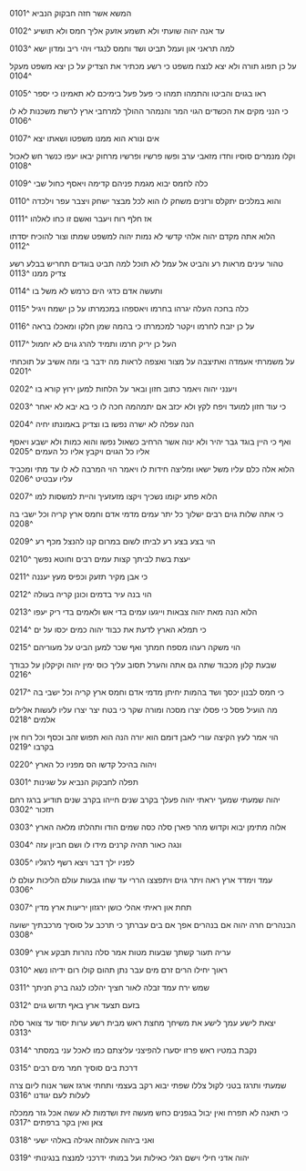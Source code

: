 המשא אשר חזה חבקוק הנביא ^0101

עד אנה יהוה שועתי ולא תשמע אזעק אליך חמס ולא תושיע ^0102

למה תראני און ועמל תביט ושד וחמס לנגדי ויהי ריב ומדון ישא ^0103

על כן תפוג תורה ולא יצא לנצח משפט כי רשע מכתיר את הצדיק על כן יצא משפט מעקל ^0104

ראו בגוים והביטו והתמהו תמהו כי פעל פעל בימיכם לא תאמינו כי יספר ^0105

כי הנני מקים את הכשדים הגוי המר והנמהר ההולך למרחבי ארץ לרשת משכנות לא לו ^0106

אים ונורא הוא ממנו משפטו ושאתו יצא ^0107

וקלו מנמרים סוסיו וחדו מזאבי ערב ופשו פרשיו ופרשיו מרחוק יבאו יעפו כנשר חש לאכול ^0108

כלה לחמס יבוא מגמת פניהם קדימה ויאסף כחול שבי ^0109

והוא במלכים יתקלס ורזנים משחק לו הוא לכל מבצר ישחק ויצבר עפר וילכדה ^0110

אז חלף רוח ויעבר ואשם זו כחו לאלהו ^0111

הלוא אתה מקדם יהוה אלהי קדשי לא נמות יהוה למשפט שמתו וצור להוכיח יסדתו ^0112

טהור עינים מראות רע והביט אל עמל לא תוכל למה תביט בוגדים תחריש בבלע רשע צדיק ממנו ^0113

ותעשה אדם כדגי הים כרמש לא משל בו ^0114

כלה בחכה העלה יגרהו בחרמו ויאספהו במכמרתו על כן ישמח ויגיל ^0115

על כן יזבח לחרמו ויקטר למכמרתו כי בהמה שמן חלקו ומאכלו בראה ^0116

העל כן יריק חרמו ותמיד להרג גוים לא יחמול ^0117

על משמרתי אעמדה ואתיצבה על מצור ואצפה לראות מה ידבר בי ומה אשיב על תוכחתי ^0201

ויענני יהוה ויאמר כתוב חזון ובאר על הלחות למען ירוץ קורא בו ^0202

כי עוד חזון למועד ויפח לקץ ולא יכזב אם יתמהמה חכה לו כי בא יבא לא יאחר ^0203

הנה עפלה לא ישרה נפשו בו וצדיק באמונתו יחיה ^0204

ואף כי היין בוגד גבר יהיר ולא ינוה אשר הרחיב כשאול נפשו והוא כמות ולא ישבע ויאסף אליו כל הגוים ויקבץ אליו כל העמים ^0205

הלוא אלה כלם עליו משל ישאו ומליצה חידות לו ויאמר הוי המרבה לא לו עד מתי ומכביד עליו עבטיט ^0206

הלוא פתע יקומו נשכיך ויקצו מזעזעיך והיית למשסות למו ^0207

כי אתה שלות גוים רבים ישלוך כל יתר עמים מדמי אדם וחמס ארץ קריה וכל ישבי בה ^0208

הוי בצע בצע רע לביתו לשום במרום קנו להנצל מכף רע ^0209

יעצת בשת לביתך קצות עמים רבים וחוטא נפשך ^0210

כי אבן מקיר תזעק וכפיס מעץ יעננה ^0211

הוי בנה עיר בדמים וכונן קריה בעולה ^0212

הלוא הנה מאת יהוה צבאות וייגעו עמים בדי אש ולאמים בדי ריק יעפו ^0213

כי תמלא הארץ לדעת את כבוד יהוה כמים יכסו על ים ^0214

הוי משקה רעהו מספח חמתך ואף שכר למען הביט על מעוריהם ^0215

שבעת קלון מכבוד שתה גם אתה והערל תסוב עליך כוס ימין יהוה וקיקלון על כבודך ^0216

כי חמס לבנון יכסך ושד בהמות יחיתן מדמי אדם וחמס ארץ קריה וכל ישבי בה ^0217

מה הועיל פסל כי פסלו יצרו מסכה ומורה שקר כי בטח יצר יצרו עליו לעשות אלילים אלמים ^0218

הוי אמר לעץ הקיצה עורי לאבן דומם הוא יורה הנה הוא תפוש זהב וכסף וכל רוח אין בקרבו ^0219

ויהוה בהיכל קדשו הס מפניו כל הארץ ^0220

תפלה לחבקוק הנביא על שגינות ^0301

יהוה שמעתי שמעך יראתי יהוה פעלך בקרב שנים חייהו בקרב שנים תודיע ברגז רחם תזכור ^0302

אלוה מתימן יבוא וקדוש מהר פארן סלה כסה שמים הודו ותהלתו מלאה הארץ ^0303

ונגה כאור תהיה קרנים מידו לו ושם חביון עזה ^0304

לפניו ילך דבר ויצא רשף לרגליו ^0305

עמד וימדד ארץ ראה ויתר גוים ויתפצצו הררי עד שחו גבעות עולם הליכות עולם לו ^0306

תחת און ראיתי אהלי כושן ירגזון יריעות ארץ מדין ^0307

הבנהרים חרה יהוה אם בנהרים אפך אם בים עברתך כי תרכב על סוסיך מרכבתיך ישועה ^0308

עריה תעור קשתך שבעות מטות אמר סלה נהרות תבקע ארץ ^0309

ראוך יחילו הרים זרם מים עבר נתן תהום קולו רום ידיהו נשא ^0310

שמש ירח עמד זבלה לאור חציך יהלכו לנגה ברק חניתך ^0311

בזעם תצעד ארץ באף תדוש גוים ^0312

יצאת לישע עמך לישע את משיחך מחצת ראש מבית רשע ערות יסוד עד צואר סלה ^0313

נקבת במטיו ראש פרזו יסערו להפיצני עליצתם כמו לאכל עני במסתר ^0314

דרכת בים סוסיך חמר מים רבים ^0315

שמעתי ותרגז בטני לקול צללו שפתי יבוא רקב בעצמי ותחתי ארגז אשר אנוח ליום צרה לעלות לעם יגודנו ^0316

כי תאנה לא תפרח ואין יבול בגפנים כחש מעשה זית ושדמות לא עשה אכל גזר ממכלה צאן ואין בקר ברפתים ^0317

ואני ביהוה אעלוזה אגילה באלהי ישעי ^0318

יהוה אדני חילי וישם רגלי כאילות ועל במותי ידרכני למנצח בנגינותי ^0319